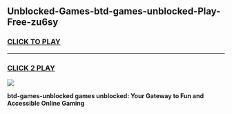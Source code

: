 
## Unblocked-Games-btd-games-unblocked-Play-Free-zu6sy
<h3>
<a href="https://premium76.site?title=btd-games-unblocked&ref=15A">CLICK TO PLAY</a></h3>
<hr>

<h3>
<a href="https://premium76.site?title=btd-games-unblocked&ref=15A">CLICK 2 PLAY</a>
  
</h3>

<a href="https://premium76.site?title=btd-games-unblocked&ref=15A"><img src="https://clearcache.store/games.png"></a>


**btd-games-unblocked games unblocked: Your Gateway to Fun and Accessible Online Gaming**

